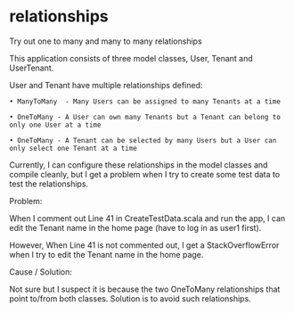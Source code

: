 # relationships
Try out one to many and many to many relationships

This application consists of three model classes, User, Tenant and UserTenant.

User and Tenant have multiple relationships defined:

	• ManyToMany  - Many Users can be assigned to many Tenants at a time 
	
	• OneToMany - A User can own many Tenants but a Tenant can belong to only one User at a time 
	
	• OneToMany - A Tenant can be selected by many Users but a User can only select one Tenant at a time 
	

Currently, I can configure these relationships in the model classes and compile cleanly, but I get a problem when I try to create some test data to test the relationships. 

Problem:

When I comment out Line 41 in CreateTestData.scala and run the app, I can edit the Tenant name in the home page (have to log in as user1 first).

However, When Line 41 is not commented out, I get a StackOverflowError when I try to edit the Tenant name in the home page.

Cause / Solution:

Not sure but I suspect it is because the two OneToMany relationships that point to/from both classes. Solution is to avoid such relationships.

